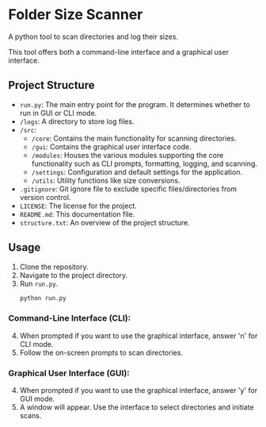 # Folder Size Scanner

A python tool to scan directories and log their sizes.

This tool offers both a command-line interface and a graphical user interface.

## Project Structure

- `run.py`: The main entry point for the program. It determines whether to run in GUI or CLI mode.
- `/logs`: A directory to store log files.
- `/src`:
  - `/core`: Contains the main functionality for scanning directories.
  - `/gui`: Contains the graphical user interface code.
  - `/modules`: Houses the various modules supporting the core functionality such as CLI prompts, formatting, logging, and scanning.
  - `/settings`: Configuration and default settings for the application.
  - `/utils`: Utility functions like size conversions.
- `.gitignore`: Git ignore file to exclude specific files/directories from version control.
- `LICENSE`: The license for the project.
- `README.md`: This documentation file.
- `structure.txt`: An overview of the project structure.

## Usage

1. Clone the repository.
2. Navigate to the project directory.
3. Run `run.py`.
   ```bash
   python run.py
   ```

### Command-Line Interface (CLI):

4. When prompted if you want to use the graphical interface, answer 'n' for CLI mode.
5. Follow the on-screen prompts to scan directories.

### Graphical User Interface (GUI):

4. When prompted if you want to use the graphical interface, answer 'y' for GUI mode.
5. A window will appear. Use the interface to select directories and initiate scans.
